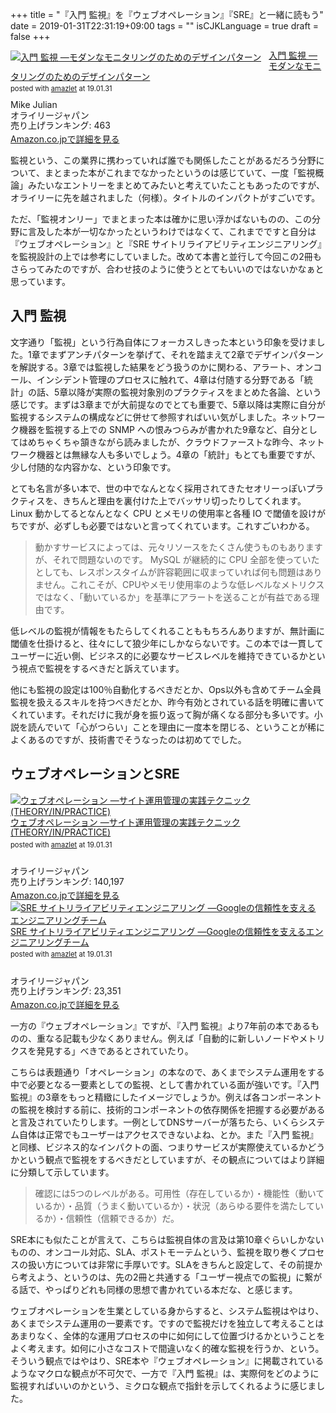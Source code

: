 +++
title = "『入門 監視』を『ウェブオペレーション』『SRE』と一緒に読もう"
date = 2019-01-31T22:31:19+09:00
tags = ""
isCJKLanguage = true
draft = false
+++

<div class="amazlet-box" style="margin-bottom:0px;"><div class="amazlet-image" style="float:left;margin:0px 12px 1px 0px;"><a href="http://www.amazon.co.jp/exec/obidos/ASIN/4873118646/diary081213-22/ref=nosim/" name="amazletlink" target="_blank"><img src="https://images-fe.ssl-images-amazon.com/images/I/41Jlj3e0CDL._SL160_.jpg" alt="入門 監視 ―モダンなモニタリングのためのデザインパターン" style="border: none;" /></a></div><div class="amazlet-info" style="line-height:120%; margin-bottom: 10px"><div class="amazlet-name" style="margin-bottom:10px;line-height:120%"><a href="http://www.amazon.co.jp/exec/obidos/ASIN/4873118646/diary081213-22/ref=nosim/" name="amazletlink" target="_blank">入門 監視 ―モダンなモニタリングのためのデザインパターン</a><div class="amazlet-powered-date" style="font-size:80%;margin-top:5px;line-height:120%">posted with <a href="http://www.amazlet.com/" title="amazlet" target="_blank">amazlet</a> at 19.01.31</div></div><div class="amazlet-detail">Mike Julian <br />オライリージャパン <br />売り上げランキング: 463<br /></div><div class="amazlet-sub-info" style="float: left;"><div class="amazlet-link" style="margin-top: 5px"><a href="http://www.amazon.co.jp/exec/obidos/ASIN/4873118646/diary081213-22/ref=nosim/" name="amazletlink" target="_blank">Amazon.co.jpで詳細を見る</a></div></div></div><div class="amazlet-footer" style="clear: left"></div></div>

監視という、この業界に携わっていれば誰でも関係したことがあるだろう分野について、まとまった本がこれまでなかったというのは感じていて、一度「監視概論」みたいなエントリーをまとめてみたいと考えていたこともあったのですが、オライリーに先を越されました（何様）。タイトルのインパクトがすごいです。

ただ、「監視オンリー」でまとまった本は確かに思い浮かばないものの、この分野に言及した本が一切なかったというわけではなくて、これまでですと自分は『ウェブオペレーション』と『SRE サイトリライアビリティエンジニアリング』を監視設計の上では参考にしていました。改めて本書と並行して今回この2冊もさらってみたのですが、合わせ技のように使うととてもいいのではないかなぁと思っています。

## 入門 監視

文字通り「監視」という行為自体にフォーカスしきった本という印象を受けました。1章でまずアンチパターンを挙げて、それを踏まえて2章でデザインパターンを解説する。3章では監視した結果をどう扱うのかに関わる、アラート、オンコール、インシデント管理のプロセスに触れて、4章は付随する分野である「統計」の話、5章以降が実際の監視対象別のプラクティスをまとめた各論、という感じです。まずは3章までが大前提なのでとても重要で、5章以降は実際に自分が監視するシステムの構成などに併せて参照すればいい気がしました。ネットワーク機器を監視する上での SNMP への恨みつらみが書かれた9章など、自分としてはめちゃくちゃ頷きながら読みましたが、クラウドファーストな昨今、ネットワーク機器とは無縁な人も多いでしょう。4章の「統計」もとても重要ですが、少し付随的な内容かな、という印象です。

とても名言が多い本で、世の中でなんとなく採用されてきたセオリーっぽいプラクティスを、きちんと理由を裏付けた上でバッサリ切ったりしてくれます。Linux 動かしてるとなんとなく CPU とメモリの使用率と各種 IO で閾値を設けがちですが、必ずしも必要ではないと言ってくれています。これすごいわかる。

> 動かすサービスによっては、元々リソースをたくさん使うものもありますが、それで問題ないのです。 MySQL が継続的に CPU 全部を使っていたとしても、レスポンスタイムが許容範囲に収まっていれば何も問題はありません。これこそが、CPUやメモリ使用率のような低レベルなメトリクスではなく、「動いているか」を基準にアラートを送ることが有益である理由です。

低レベルの監視が情報をもたらしてくれることももちろんありますが、無計画に閾値を仕掛けると、往々にして狼少年にしかならないです。この本では一貫してユーザーに近い側、ビジネス的に必要なサービスレベルを維持できているかという視点で監視をするべきだと訴えています。

他にも監視の設定は100％自動化するべきだとか、Ops以外も含めてチーム全員監視を扱えるスキルを持つべきだとか、昨今有効とされている話を明確に書いてくれています。それだけに我が身を振り返って胸が痛くなる部分も多いです。小説を読んでいて「心がつらい」ことを理由に一度本を閉じる、ということが稀によくあるのですが、技術書でそうなったのは初めてでした。

## ウェブオペレーションとSRE

<div class="amazlet-box" style="margin-bottom:0px;"><div class="amazlet-image" style="float:left;margin:0px 12px 1px 0px;"><a href="http://www.amazon.co.jp/exec/obidos/ASIN/4873114934/diary081213-22/ref=nosim/" name="amazletlink" target="_blank"><img src="https://images-fe.ssl-images-amazon.com/images/I/51-ThZ6FRfL._SL160_.jpg" alt="ウェブオペレーション ―サイト運用管理の実践テクニック (THEORY/IN/PRACTICE)" style="border: none;" /></a></div><div class="amazlet-info" style="line-height:120%; margin-bottom: 10px"><div class="amazlet-name" style="margin-bottom:10px;line-height:120%"><a href="http://www.amazon.co.jp/exec/obidos/ASIN/4873114934/diary081213-22/ref=nosim/" name="amazletlink" target="_blank">ウェブオペレーション ―サイト運用管理の実践テクニック (THEORY/IN/PRACTICE)</a><div class="amazlet-powered-date" style="font-size:80%;margin-top:5px;line-height:120%">posted with <a href="http://www.amazlet.com/" title="amazlet" target="_blank">amazlet</a> at 19.01.31</div></div><div class="amazlet-detail"><br />オライリージャパン <br />売り上げランキング: 140,197<br /></div><div class="amazlet-sub-info" style="float: left;"><div class="amazlet-link" style="margin-top: 5px"><a href="http://www.amazon.co.jp/exec/obidos/ASIN/4873114934/diary081213-22/ref=nosim/" name="amazletlink" target="_blank">Amazon.co.jpで詳細を見る</a></div></div></div><div class="amazlet-footer" style="clear: left"></div></div>

<div class="amazlet-box" style="margin-bottom:0px;"><div class="amazlet-image" style="float:left;margin:0px 12px 1px 0px;"><a href="http://www.amazon.co.jp/exec/obidos/ASIN/4873117917/diary081213-22/ref=nosim/" name="amazletlink" target="_blank"><img src="https://images-fe.ssl-images-amazon.com/images/I/51Ybz%2B6kIsL._SL160_.jpg" alt="SRE サイトリライアビリティエンジニアリング ―Googleの信頼性を支えるエンジニアリングチーム" style="border: none;" /></a></div><div class="amazlet-info" style="line-height:120%; margin-bottom: 10px"><div class="amazlet-name" style="margin-bottom:10px;line-height:120%"><a href="http://www.amazon.co.jp/exec/obidos/ASIN/4873117917/diary081213-22/ref=nosim/" name="amazletlink" target="_blank">SRE サイトリライアビリティエンジニアリング ―Googleの信頼性を支えるエンジニアリングチーム</a><div class="amazlet-powered-date" style="font-size:80%;margin-top:5px;line-height:120%">posted with <a href="http://www.amazlet.com/" title="amazlet" target="_blank">amazlet</a> at 19.01.31</div></div><div class="amazlet-detail"><br />オライリージャパン <br />売り上げランキング: 23,351<br /></div><div class="amazlet-sub-info" style="float: left;"><div class="amazlet-link" style="margin-top: 5px"><a href="http://www.amazon.co.jp/exec/obidos/ASIN/4873117917/diary081213-22/ref=nosim/" name="amazletlink" target="_blank">Amazon.co.jpで詳細を見る</a></div></div></div><div class="amazlet-footer" style="clear: left"></div></div>

一方の『ウェブオペレーション』ですが、『入門 監視』より7年前の本であるものの、重なる記載も少なくありません。例えば「自動的に新しいノードやメトリクスを発見する」べきであるとされていたり。

こちらは表題通り「オペレーション」の本なので、あくまでシステム運用をする中で必要となる一要素としての監視、として書かれている面が強いです。『入門 監視』の3章をもっと精緻にしたイメージでしょうか。例えば各コンポーネントの監視を検討する前に、技術的コンポーネントの依存関係を把握する必要があると言及されていたりします。一例としてDNSサーバーが落ちたら、いくらシステム自体は正常でもユーザーはアクセスできないよね、とか。また『入門 監視』と同様、ビジネス的なインパクトの面、つまりサービスが実際使えているかどうかという観点で監視をするべきだとしていますが、その観点についてはより詳細に分類して示しています。

> 確認には5つのレベルがある。可用性（存在しているか）・機能性（動いているか）・品質（うまく動いているか）・状況（あらゆる要件を満たしているか）・信頼性（信頼できるか）だ。

SRE本にも似たことが言えて、こちらは監視自体の言及は第10章ぐらいしかないものの、オンコール対応、SLA、ポストモーテムという、監視を取り巻くプロセスの扱い方については非常に手厚いです。SLAをきちんと設定して、その前提から考えよう、というのは、先の2冊と共通する「ユーザー視点での監視」に繋がる話で、やっぱりどれも同様の思想で書かれている本だな、と感じます。

ウェブオペレーションを生業としている身からすると、システム監視はやはり、あくまでシステム運用の一要素です。ですので監視だけを独立して考えることはあまりなく、全体的な運用プロセスの中に如何にして位置づけるかということをよく考えます。如何に小さなコストで間違いなく的確な監視を行うか、という。そういう観点ではやはり、SRE本や『ウェブオペレーション』に掲載されているようなマクロな観点が不可欠で、一方で『入門 監視』は、実際何をどのように監視すればいいのかという、ミクロな観点で指針を示してくれるように感じました。

